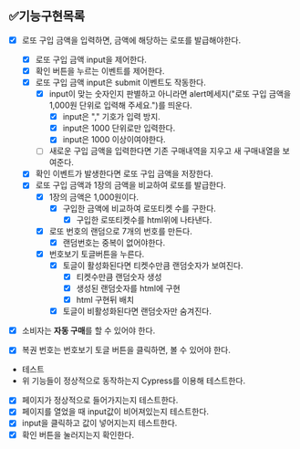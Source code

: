 ## ✅기능구현목록

- [x] 로또 구입 금액을 입력하면, 금액에 해당하는 로또를 발급해야한다.
  - [x] 로또 구입 금액 input을 제어한다.
  - [x] 확인 버튼을 누르는 이벤트를 제어한다.   
  - [x] 로또 구입 금액 input은 submit 이벤트도 작동한다.
    - [x] input이 맞는 숫자인지 판별하고 아니라면 alert메세지("로또 구입 금액을 1,000원 단위로 입력해 주세요.")를 띄운다. 
      - [x] input은 "," 기호가 입력 방지.
      - [x] input은 1000 단위로만 입력한다.
      - [x] input은 1000 이상이여야한다.
    - [ ] 새로운 구입 금액을 입력한다면 기존 구매내역을 지우고 새 구매내열을 보여준다.

  - [x] 확인 이벤트가 발생한다면 로또 구입 금액을 저장한다. 
  - [x] 로또 구입 금액과 1장의 금액을 비교하여 로또를 발급한다.
    - [x] 1장의 금액은 1,000원이다.
      - [x] 구입한 금액에 비교하여 로또티켓 수를 구한다. 
        - [x] 구입한 로또티켓수를 html위에 나타낸다.
    - [x] 로또 번호의 랜덤으로 7개의 번호를 만든다.
      - [x] 랜덤번호는 중복이 없어야한다.
    - [x] 번호보기 토글버튼을 누른다.
      - [x] 토글이 활성화된다면 티켓수만큼 랜덤숫자가 보여진다.
        - [x] 티켓수만큼 랜덤숫자 생성
        - [x] 생성된 랜덤숫자를 html에 구현
        - [x] html 구현뒤 배치
      - [x] 토글이 비활성화된다면 랜덤숫자만 숨겨진다.

- [x] 소비자는 **자동 구매**를 할 수 있어야 한다.

- [x] 복권 번호는 번호보기 토글 버튼을 클릭하면, 볼 수 있어야 한다.


- 테스트
- 위 기능들이 정상적으로 동작하는지 Cypress를 이용해 테스트한다.
- [x] 페이지가 정상적으로 들어가지는지 테스트한다.
- [x] 페이지를 열었을 때 input값이 비어져있는지 테스트한다.
- [x] input을 클릭하고 값이 넣어지는지 테스트한다.
- [x] 확인 버튼을 눌러지는지 확인한다.
